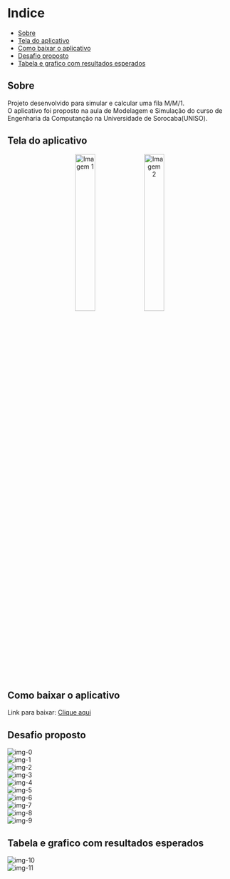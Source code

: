 # Indice

- [Sobre](#sobre)<br/>
- [Tela do aplicativo](#tela-do-aplicativo)<br/>
- [Como baixar o aplicativo](#como-baixar-o-aplicativo)<br/>
- [Desafio proposto](#desafio-proposto)<br/>
- [Tabela e grafico com resultados esperados](#tabela-e-grafico-com-resultados-esperados)

## Sobre
Projeto desenvolvido para simular e calcular uma fila M/M/1.<br/>
O aplicativo foi proposto na aula de Modelagem e Simulação do curso de Engenharia da Computanção na Universidade de Sorocaba(UNISO).

## Tela do aplicativo
<p align="center">
  <img style="width: 30%" src="/assets/tela-1.jpeg" alt="Imagem 1">
  <img style="width: 30%" src="/assets/tela-2.jpeg" alt="Imagem 2">
</p>

## Como baixar o aplicativo
Link para baixar: [Clique aqui](.github/fila-mm1.apk)<br/>

## Desafio proposto
![img-0](/assets/image.png)<br/>
![img-1](/assets/image-1.png)<br/>
![img-2](/assets/image-2.png)<br/>
![img-3](/assets/image-3.png)<br/>
![img-4](/assets/image-4.png)<br/>
![img-5](/assets/image-5.png)<br/>
![img-6](/assets/image-6.png)<br/>
![img-7](/assets/image-7.png)<br/>
![img-8](/assets/image-8.png)<br/>
![img-9](/assets/image-9.png)

## Tabela e grafico com resultados esperados
![img-10](/assets/image-10.png)<br/>
![img-11](/assets/image-11.png)
